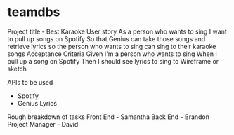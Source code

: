 # teamdbs

Project title - Best Karaoke 
User story
As a person who wants to sing
I want to pull up songs on Spotify
So that Genius can take those songs and retrieve lyrics so the person who wants to sing can sing to their karaoke songs
Acceptance Criteria
Given I'm a person who wants to sing
When I pull up a song on Spotify
Then I should see lyrics to sing to
Wireframe or sketch

APIs to be used
- Spotify
- Genius Lyrics

Rough breakdown of tasks
Front End - Samantha
Back End - Brandon
Project Manager - David
